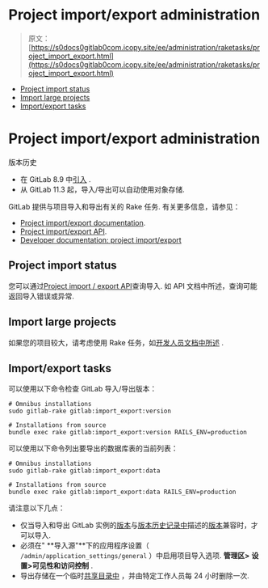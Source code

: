 # Project import/export administration

> 原文：[https://s0docs0gitlab0com.icopy.site/ee/administration/raketasks/project_import_export.html](https://s0docs0gitlab0com.icopy.site/ee/administration/raketasks/project_import_export.html)

*   [Project import status](#project-import-status)
*   [Import large projects](#import-large-projects)
*   [Import/export tasks](#importexport-tasks)

# Project import/export administration[](#project-importexport-administration-core-only "Permalink")

版本历史

*   在 GitLab 8.9 中[引入](https://gitlab.com/gitlab-org/gitlab-foss/-/issues/3050) .
*   从 GitLab 11.3 起，导入/导出可以自动使用对象存储.

GitLab 提供与项目导入和导出有关的 Rake 任务. 有关更多信息，请参见：

*   [Project import/export documentation](../../user/project/settings/import_export.html).
*   [Project import/export API](../../api/project_import_export.html).
*   [Developer documentation: project import/export](../../development/import_export.html)

## Project import status[](#project-import-status "Permalink")

您可以通过[Project import / export API](../../api/project_import_export.html#import-status)查询导入. 如 API 文档中所述，查询可能返回导入错误或异常.

## Import large projects[](#import-large-projects "Permalink")

如果您的项目较大，请考虑使用 Rake 任务，如[开发人员文档中所述](../../development/import_project.html#importing-via-a-rake-task) .

## Import/export tasks[](#importexport-tasks "Permalink")

可以使用以下命令检查 GitLab 导入/导出版本：

```
# Omnibus installations
sudo gitlab-rake gitlab:import_export:version

# Installations from source
bundle exec rake gitlab:import_export:version RAILS_ENV=production 
```

可以使用以下命令列出要导出的数据库表的当前列表：

```
# Omnibus installations
sudo gitlab-rake gitlab:import_export:data

# Installations from source
bundle exec rake gitlab:import_export:data RAILS_ENV=production 
```

请注意以下几点：

*   仅当导入和导出 GitLab 实例的[版本](../../user/project/settings/import_export.html#version-history)与[版本历史记录中](../../user/project/settings/import_export.html#version-history)描述的[版本](../../user/project/settings/import_export.html#version-history)兼容时，才可以导入.
*   必须在" **导入源"**下的应用程序设置（ `/admin/application_settings/general` ）中启用项目导入选项. **管理区>** **设置>可见性和访问控制** .
*   导出存储在一个临时[共享目录中](../../development/shared_files.html) ，并由特定工作人员每 24 小时删除一次.
